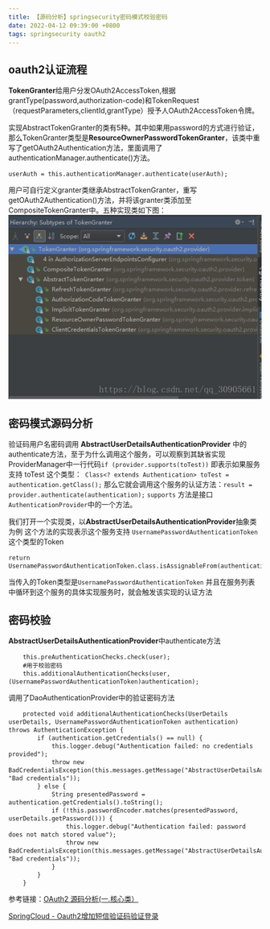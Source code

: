 ```yaml
---
title: 【源码分析】springsecurity密码模式校验密码
date: 2022-04-12 09:39:00 +0800
tags: springsecurity oauth2
---
```


## oauth2认证流程
**TokenGranter**给用户分发OAuth2AccessToken,根据grantType(password,authorization-code)和TokenRequest（requestParameters,clientId,grantType）授予人OAuth2AccessToken令牌。


实现AbstractTokenGranter的类有5种。其中如果用password的方式进行验证，那么TokenGranter类型是**ResourceOwnerPasswordTokenGranter**，该类中重写了getOAuth2Authentication方法，里面调用了authenticationManager.authenticate()方法。

 ```
userAuth = this.authenticationManager.authenticate(userAuth);
 ```

用户可自行定义granter类继承AbstractTokenGranter，重写getOAuth2Authentication()方法，并将该granter类添加至CompositeTokenGranter中。五种实现类如下图：
![asd](/img/2022/granter实现.png)



## 密码模式源码分析

验证码用户名密码调用 **AbstractUserDetailsAuthenticationProvider**
中的authenticate方法，至于为什么调用这个服务，可以观察到其缺省实现 ProviderManager中一行代码`if (provider.supports(toTest))`
即表示如果服务支持 toTest 这个类型：` Class<? extends Authentication> toTest = authentication.getClass();`
那么它就会调用这个服务的认证方法：`result = provider.authenticate(authentication);`
`supports` 方法是接口`AuthenticationProvider`中的一个方法。

我们打开一个实现类，以**AbstractUserDetailsAuthenticationProvider**抽象类为例
这个方法的实现表示这个服务支持 `UsernamePasswordAuthenticationToken` 这个类型的Token
```
return UsernamePasswordAuthenticationToken.class.isAssignableFrom(authentication);
```
当传入的Token类型是`UsernamePasswordAuthenticationToken`
并且在服务列表中循环到这个服务的具体实现服务时，就会触发该实现的认证方法

## 密码校验
**AbstractUserDetailsAuthenticationProvider**中authenticate方法
```
    this.preAuthenticationChecks.check(user);
    #用于校验密码
    this.additionalAuthenticationChecks(user, (UsernamePasswordAuthenticationToken)authentication);
```
调用了DaoAuthenticationProvider中的验证密码方法
```
    protected void additionalAuthenticationChecks(UserDetails userDetails, UsernamePasswordAuthenticationToken authentication) throws AuthenticationException {
        if (authentication.getCredentials() == null) {
            this.logger.debug("Authentication failed: no credentials provided");
            throw new BadCredentialsException(this.messages.getMessage("AbstractUserDetailsAuthenticationProvider.badCredentials", "Bad credentials"));
        } else {
            String presentedPassword = authentication.getCredentials().toString();
            if (!this.passwordEncoder.matches(presentedPassword, userDetails.getPassword())) {
                this.logger.debug("Authentication failed: password does not match stored value");
                throw new BadCredentialsException(this.messages.getMessage("AbstractUserDetailsAuthenticationProvider.badCredentials", "Bad credentials"));
            }
        }
    }
```

参考链接：[OAuth2 源码分析(一.核心类）](https://blog.csdn.net/qq_30905661/article/details/81112305)

[SpringCloud - Oauth2增加短信验证码验证登录
](https://blog.csdn.net/qq_40096897/article/details/122668061)